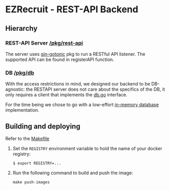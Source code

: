 [comment]:  # ( Copyright Contributors to the Open Cluster Management project )

# EZRecruit - REST-API Backend

## Hierarchy

### REST-API Server [/pkg/rest-api](/pkg/rest-api/server.go)

The server uses [gin-gotonic](github.com/gin-gonic) pkg to run a RESTful API listener. 
The supported API can be found in registerAPI function.

### DB [/pkg/db](/pkg/db/db.go)

With the access restrictions in mind, we designed our backend to be DB-agnostic: the RESTAPI server does not care 
about the specifics of the DB, it only requires a client that implements the [db.go](/pkg/db/db.go) interface.

For the time being we chose to go with a low-effort [in-memory database](/pkg/db/in-memory/in_memory_db.go) 
implementation.

## Building and deploying

Refer to the [Makefile](/Makefile)

1.  Set the `REGISTRY` environment variable to hold the name of your docker registry:
    ```
    $ export REGISTRY=...
    ```

1.  Run the following command to build and push the image:
    ```
    make push-images
    ```
